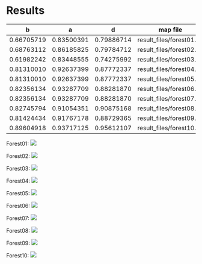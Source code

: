 # Results

| b | a | d | map file | test case |
|---|---|---|----------|-----------|
| 0.66705719 | 0.83500391 | 0.79886714 | result_files/forest01.txt | SherwoodForest |
| 0.68763112 | 0.86185825 | 0.79784712 | result_files/forest02.txt | MadWorld |
| 0.61982242 | 0.83448555 | 0.74275992 | result_files/forest03.txt | BadMadWorld |
| 0.81310010 | 0.92637399 | 0.87772337 | result_files/forest04.txt | BitForest |
| 0.81310010 | 0.92637399 | 0.87772337 | result_files/forest05.txt | AnotherBitForest |
| 0.82356134 | 0.93287709 | 0.88281870 | result_files/forest06.txt | GreatBitForest |
| 0.82356134 | 0.93287709 | 0.88281870 | result_files/forest07.txt | AnotherGreatBitForest |
| 0.82745794 | 0.91054351 | 0.90875168 | result_files/forest08.txt | LinearRadiusVariationForest |
| 0.81424434 | 0.91767178 | 0.88729365 | result_files/forest09.txt | LinearRadiusVariationForest_2 |
| 0.89604918 | 0.93717125 | 0.95612107 | result_files/forest10.txt | BigLinearRadiusVariationForest |

Forest01: ![](./plots/forest01.svg)

Forest02: ![](./plots/forest02.svg)

Forest03: ![](./plots/forest03.svg)

Forest04: ![](./plots/forest04.svg)

Forest05: ![](./plots/forest05.svg)

Forest06: ![](./plots/forest06.svg)

Forest07: ![](./plots/forest07.svg)

Forest08: ![](./plots/forest08.svg)

Forest09: ![](./plots/forest09.svg)

Forest10: ![](./plots/forest10.svg)
